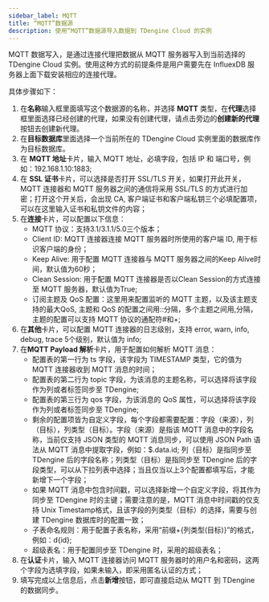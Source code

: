 ```yaml
---
sidebar_label: MQTT
title: “MQTT”数据源
description: 使用“MQTT”数据源导入数据到 TDengine Cloud 的实例
---
```

MQTT 数据写入，是通过连接代理把数据从 MQTT 服务器写入到当前选择的 TDengine Cloud 实例。使用这种方式的前提条件是用户需要先在 InfluexDB 服务器上面下载安装相应的连接代理。

具体步骤如下：

1. 在**名称**输入框里面填写这个数据源的名称，并选择 **MQTT** 类型，在**代理**选择框里面选择已经创建的代理，如果没有创建代理，请点击旁边的**创建新的代理**按钮去创建新代理。
2. 在**目标数据库**里面选择一个当前所在的 TDengine Cloud 实例里面的数据库作为目标数据库。
3. 在 **MQTT 地址**卡片，输入 MQTT 地址，必填字段，包括 IP 和 端口号，例如：192.168.1.10:1883;
4. 在 **SSL 证书**卡片，可以选择是否打开 SSL/TLS 开关，如果打开此开关，MQTT 连接器和 MQTT 服务器之间的通信将采用 SSL/TLS 的方式进行加密；打开这个开关后，会出现 CA, 客户端证书和客户端私钥三个必填配置项，可以在这里输入证书和私钥文件的内容；
5. 在**连接**卡片，可以配置以下信息：
    - MQTT 协议：支持3.1/3.1.1/5.0三个版本；
    - Client ID: MQTT 连接器连接 MQTT 服务器时所使用的客户端 ID, 用于标识客户端的身份；
    - Keep Alive: 用于配置 MQTT 连接器与 MQTT 服务器之间的Keep Alive时间，默认值为60秒；
    - Clean Session: 用于配置 MQTT 连接器是否以Clean Session的方式连接至 MQTT 服务器，默认值为True;
    - 订阅主题及 QoS 配置：这里用来配置监听的 MQTT 主题，以及该主题支持的最大QoS, 主题和 QoS 的配置之间用::分隔，多个主题之间用,分隔，主题的配置可以支持 MQTT 协议的通配符#和+;
6. 在**其他**卡片，可以配置 MQTT 连接器的日志级别，支持 error, warn, info, debug, trace 5个级别，默认值为 info;
7. 在**MQTT Payload 解析**卡片，用于配置如何解析 MQTT 消息：
    - 配置表的第一行为 ts 字段，该字段为 TIMESTAMP 类型，它的值为 MQTT 连接器收到 MQTT 消息的时间；
    - 配置表的第二行为 topic 字段，为该消息的主题名称，可以选择将该字段作为列或者标签同步至 TDengine;
    - 配置表的第三行为 qos 字段，为该消息的 QoS 属性，可以选择将该字段作为列或者标签同步至 TDengine;
    - 剩余的配置项皆为自定义字段，每个字段都需要配置：字段（来源），列（目标），列类型（目标）。字段（来源）是指该 MQTT 消息中的字段名称，当前仅支持 JSON 类型的 MQTT 消息同步，可以使用 JSON Path 语法从 MQTT 消息中提取字段，例如：$.data.id; 列（目标）是指同步至 TDengine 后的字段名称；列类型（目标）是指同步至 TDengine 后的字段类型，可以从下拉列表中选择；当且仅当以上3个配置都填写后，才能新增下一个字段；
    - 如果 MQTT 消息中包含时间戳，可以选择新增一个自定义字段，将其作为同步至 TDengine 时的主键；需要注意的是，MQTT 消息中时间戳的仅支持 Unix Timestamp格式，且该字段的列类型（目标）的选择，需要与创建 TDengine 数据库时的配置一致；
    - 子表命名规则：用于配置子表名称，采用“前缀+{列类型(目标)}”的格式，例如：d{id};
    - 超级表名：用于配置同步至 TDengine 时，采用的超级表名；
8. 在**认证**卡片，输入 MQTT 连接器访问 MQTT 服务器时的用户名和密码，这两个字段为选填字段，如果未输入，即采用匿名认证的方式；
9. 填写完成以上信息后，点击**新增**按钮，即可直接启动从 MQTT 到 TDengine 的数据同步。
